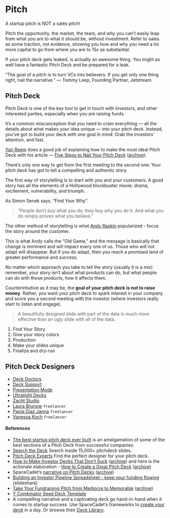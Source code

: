 # Pitch

A startup pitch is NOT a sales pitch!

Pitch the opportunity, the market, the team, and why you can’t easily leap from what you are to what it should be, without investment. Refer to sales as some traction, not evidence, showing you how and why you need a lot more capital to go from where you are to 15x as substantial.

If your pitch deck gets leaked, is actually an awesome thing. You might as well have a fantastic Pitch Deck and be prepared for a leak.

“The goal of a pitch is to turn VCs into believers. If you get only one thing right, nail the narrative.” — Tommy Leep, Founding Partner, Jetstream.

## Pitch Deck

Pitch Deck is one of the key tool to get in touch with Investors, and other interested parties, especially when you are raising funds.

It’s a common misconception that you need to cram everything — all the details about what makes your idea unique — into your pitch deck. Instead, you’ve got to build your deck with one goal in mind: Grab the investors’ attention, and fast.

[Yair Reem](https://www.yairreem.com) does a good job of explaining how to make the most ideal Pitch Deck with his article — [Five Steps to Nail Your Pitch Deck](https://medium.com/swlh/five-steps-to-nail-your-pitch-deck-2f604003606b) ([archive](https://archive.ph/VVeEy)).

There’s only one way to get from the first meeting to the second one: Your pitch deck has got to tell a compelling and authentic story.

The first way of storytelling is to start with you and your customers. A good story has all the elements of a Hollywood blockbuster movie: drama, excitement, vulnerability, and triumph.

As Simon Senek says, “Find Your Why”.

> “People don’t buy what you do; they buy why you do it. And what you do simply proves what you believe.”

The other method of storytelling is what [Andy Raskin](https://www.andyraskin.com) popularized - focus the story around the customer.

This is what Andy calls the “Old Game,” and the message is basically that change is imminent and will impact every one of us. Those who will not adapt will disappear. But if you do adapt, then you reach a promised land of greater performance and success. 

No matter which approach you take to tell the story (usually it is a mix) remember, your story isn’t about what products can do, but what people can do with those products, how it affects them.

Counterintuitive as it may be, the __goal of your pitch deck is not to raise money__. Rather, you want your pitch deck to spark interest in your company and score you a second meeting with the investor (where investors really start to listen and engage).

> A beautifully designed slide with part of the data is much more effective than an ugly slide with all of the data.

1. Find Your Story
2. Give your story colors
3. Production
4. Make your slides unique
5. Finalize and dry-run

## Pitch Deck Designers

- [Deck Doctors](https://www.deckdoctors.xyz)
- [Deck Support](https://www.decksupport.xyz)
- [Presentation Mode](http://presentationmode.co)
- [Ultralight Decks](https://www.ultralightdecks.com)
- [Zacht Studio](https://www.zacht.studio)
- [Laura Brunow](https://laurabrunow.com/) `freelancer`
- [Paola Diaz Janna](https://maas.studio/work) `freelancer`
- [Vanessa Koch](https://www.paladarstudio.com) `freelancer`

#### References

- [The best startup pitch deck ever built](https://openvc.app/blog/best-startup-pitch-deck) is an amalgamation of some of the best sections of a Pitch Deck from successful companies.
- [Search the Deck](https://www.searchthedeck.com) Search inside 15,000+ pitchdeck slides.
- [Pitch Deck Experts](https://www.pitchdeckexperts.app) Find the perfect designer for your pitch deck.
- [How to Make Investor Decks That Don’t Suck](https://www.candyforbreakfast.email/p/how-to-make-investor-decks-that-dont) ([archive](https://archive.ph/awVEl)) and here is the actionale elaboration - [How to Create a Great Pitch Deck](https://odteam.notion.site/How-to-Create-a-Great-Pitch-Deck-e1595dfd12a04610b6817b062c9af4d0) ([archive](https://archive.ph/Yscn0))
- SpaceCadet’s [narrative on Pitch Decks](https://visionquest.spacecadet.ventures/phases/pitch) ([archive](https://archive.ph/Ib7MM))
- [Building an Investor Pipeline Spreadsheet - keep your funding flowing](https://www.slideshare.net/jefielding/building-an-investor-pipeline-spreadsheet-keep-your-funding-flowing) (slideshare)
- [Take Your Fundraising Pitch from Mediocre to Memorable](https://review.firstround.com/Tell-Stories-Like-This-to-Take-Your-Fundraising-Pitch-from-Mediocre-to-Memorable) ([archive](https://archive.ph/P6MEg))
- [Y Combinator Seed Deck Template](https://docs.google.com/presentation/d/17nFIwCyf2Kz-Ao5HGnmvNZ74L8eSKA2C2Qdaoe-47OM/)
- A compelling narrative and a captivating deck go hand-in-hand when it comes to startup success. Use SpaceCadet’s frameworks to [create your deck](https://visionquest.spacecadet.ventures/phases/pitch) in a day. Or browse their [Deck Library](https://visionquest.spacecadet.ventures/phases/pitch/deck-library).
